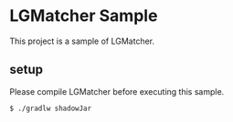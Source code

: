 # LGMatcher Sample
This project is a sample of LGMatcher.

## setup 
Please compile LGMatcher before executing this sample.

```bash
$ ./gradlw shadowJar
```

